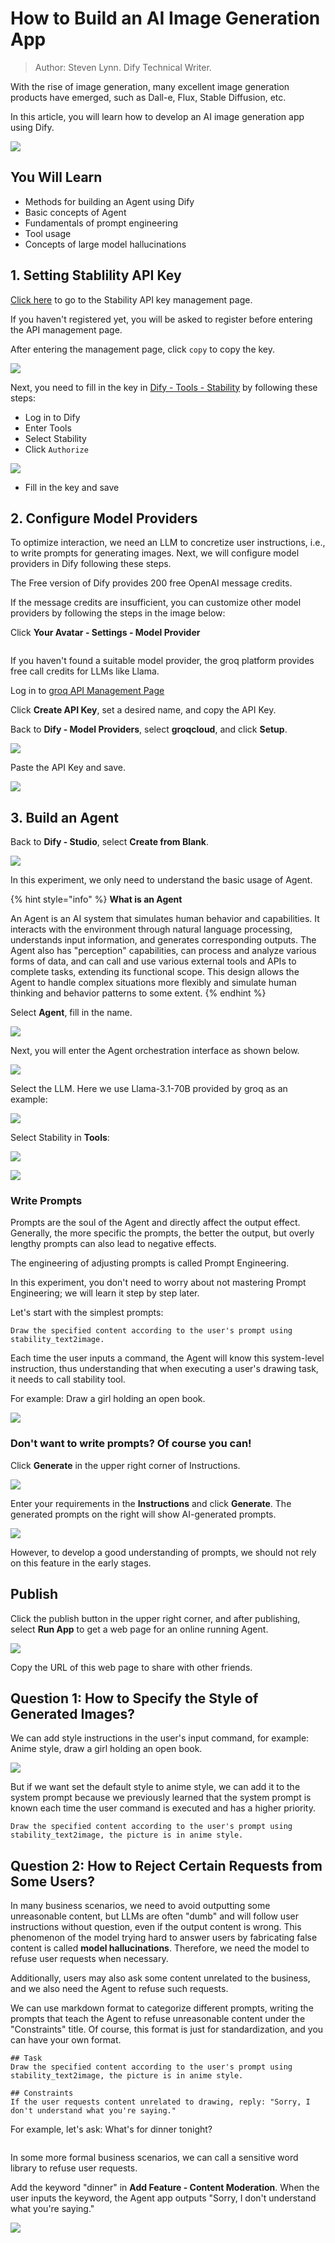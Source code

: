 # How to Build an AI Image Generation App

> Author: Steven Lynn. Dify Technical Writer.

With the rise of image generation, many excellent image generation products have emerged, such as Dall-e, Flux, Stable Diffusion, etc.

In this article, you will learn how to develop an AI image generation app using Dify.

![](https://assets-docs.dify.ai/img/en/basic/fd446c9062b3aaa962d4f6535c60d12f.webp)

## You Will Learn

* Methods for building an Agent using Dify
* Basic concepts of Agent
* Fundamentals of prompt engineering
* Tool usage
* Concepts of large model hallucinations

## 1. Setting Stablility API Key

[Click here](https://platform.stability.ai/account/keys) to go to the Stability API key management page.

If you haven't registered yet, you will be asked to register before entering the API management page.

After entering the management page, click `copy` to copy the key.

![](https://assets-docs.dify.ai/img/en/basic/68007f69cdf208ccdb4130a5176b4984.webp)

Next, you need to fill in the key in [Dify - Tools - Stability](https://cloud.dify.ai/tools) by following these steps:

* Log in to Dify
* Enter Tools
* Select Stability
* Click `Authorize`

&#x20;![](https://assets-docs.dify.ai/img/en/basic/096a6de7c057b04e799446ec491899fc.webp)

* Fill in the key and save

## 2. Configure Model Providers

To optimize interaction, we need an LLM to concretize user instructions, i.e., to write prompts for generating images. Next, we will configure model providers in Dify following these steps.

The Free version of Dify provides 200 free OpenAI message credits.

If the message credits are insufficient, you can customize other model providers by following the steps in the image below:

Click **Your Avatar - Settings - Model Provider**

<figure><img src="https://assets-docs.dify.ai/img/en/basic/19e05ce9a7929c53aab8cf003273ad23.webp" alt=""><figcaption></figcaption></figure>

If you haven't found a suitable model provider, the groq platform provides free call credits for LLMs like Llama.

Log in to [groq API Management Page](https://console.groq.com/keys)

Click **Create API Key**, set a desired name, and copy the API Key.

Back to **Dify - Model Providers**, select **groqcloud**, and click **Setup**.

![](https://assets-docs.dify.ai/img/en/basic/daba9ae3c1a9179490dc0c3ba127bc45.webp)

Paste the API Key and save.

![](https://assets-docs.dify.ai/img/en/basic/9f4d86396b83179c521cd60e717c0a42.webp)

## 3. Build an Agent

Back to **Dify - Studio**, select **Create from Blank**.

![](https://assets-docs.dify.ai/img/en/basic/b81842a1376c219767b3bd9699e6d5d7.webp)

In this experiment, we only need to understand the basic usage of Agent.

{% hint style="info" %}
**What is an Agent**

An Agent is an AI system that simulates human behavior and capabilities. It interacts with the environment through natural language processing, understands input information, and generates corresponding outputs. The Agent also has "perception" capabilities, can process and analyze various forms of data, and can call and use various external tools and APIs to complete tasks, extending its functional scope. This design allows the Agent to handle complex situations more flexibly and simulate human thinking and behavior patterns to some extent.
{% endhint %}

Select **Agent**, fill in the name.

![](https://assets-docs.dify.ai/img/en/basic/309aa808354a326a0fc5b873878bb32c.webp)

Next, you will enter the Agent orchestration interface as shown below.

![](https://assets-docs.dify.ai/img/en/basic/492a3f517dffcc8d08940baab0167e99.webp)

Select the LLM. Here we use Llama-3.1-70B provided by groq as an example:

![](https://assets-docs.dify.ai/img/en/basic/758709593a19635fa48772900dfb235c.webp)

Select Stability in **Tools**:

![](https://assets-docs.dify.ai/img/en/basic/51f63fa4e2f25a605cad065076367ee9.webp)

![](https://assets-docs.dify.ai/img/en/basic/d28376231bfcad199cbd0371ff3e4c8a.webp)

### Write Prompts

Prompts are the soul of the Agent and directly affect the output effect. Generally, the more specific the prompts, the better the output, but overly lengthy prompts can also lead to negative effects.

The engineering of adjusting prompts is called Prompt Engineering.

In this experiment, you don't need to worry about not mastering Prompt Engineering; we will learn it step by step later.

Let's start with the simplest prompts:

```
Draw the specified content according to the user's prompt using stability_text2image.
```

Each time the user inputs a command, the Agent will know this system-level instruction, thus understanding that when executing a user's drawing task, it needs to call stability tool.

For example: Draw a girl holding an open book.

![](https://assets-docs.dify.ai/img/en/basic/fd446c9062b3aaa962d4f6535c60d12f.webp)

### Don't want to write prompts? Of course you can!

Click **Generate** in the upper right corner of Instructions.

![](https://assets-docs.dify.ai/img/en/basic/fd3a734ef5f8f5d85ce0416fab792e6d.webp)

Enter your requirements in the **Instructions** and click **Generate**. The generated prompts on the right will show AI-generated prompts.

![](https://assets-docs.dify.ai/img/en/basic/ae5ce947982f500b8dd924c605f297c7.webp)

However, to develop a good understanding of prompts, we should not rely on this feature in the early stages.

## Publish

Click the publish button in the upper right corner, and after publishing, select **Run App** to get a web page for an online running Agent.

![](https://assets-docs.dify.ai/img/en/basic/3d529a876afa11b800bc8260de33e3e6.webp)

Copy the URL of this web page to share with other friends.

## Question 1: How to Specify the Style of Generated Images?

We can add style instructions in the user's input command, for example: Anime style, draw a girl holding an open book.

![](https://assets-docs.dify.ai/img/en/basic/5b77b0b3c3f11d5736208a1d313536c1.webp)

But if we want set the default style to anime style, we can add it to the system prompt because we previously learned that the system prompt is known each time the user command is executed and has a higher priority.

```
Draw the specified content according to the user's prompt using stability_text2image, the picture is in anime style.
```

## Question 2: How to Reject Certain Requests from Some Users?

In many business scenarios, we need to avoid outputting some unreasonable content, but LLMs are often "dumb" and will follow user instructions without question, even if the output content is wrong. This phenomenon of the model trying hard to answer users by fabricating false content is called **model hallucinations**. Therefore, we need the model to refuse user requests when necessary.

Additionally, users may also ask some content unrelated to the business, and we also need the Agent to refuse such requests.

We can use markdown format to categorize different prompts, writing the prompts that teach the Agent to refuse unreasonable content under the "Constraints" title. Of course, this format is just for standardization, and you can have your own format.

```
## Task
Draw the specified content according to the user's prompt using stability_text2image, the picture is in anime style.

## Constraints
If the user requests content unrelated to drawing, reply: "Sorry, I don't understand what you're saying."
```

For example, let's ask: What's for dinner tonight?

&#x20;

<figure><img src="https://assets-docs.dify.ai/img/en/basic/f45fb871f867ce4a2688e5c47e3966af.webp" alt=""><figcaption></figcaption></figure>

In some more formal business scenarios, we can call a sensitive word library to refuse user requests.

Add the keyword "dinner" in **Add Feature - Content Moderation**. When the user inputs the keyword, the Agent app outputs "Sorry, I don't understand what you're saying."

![](https://assets-docs.dify.ai/img/en/basic/a082bf01b81bca0a8e1ae6cb0838f02f.webp)
